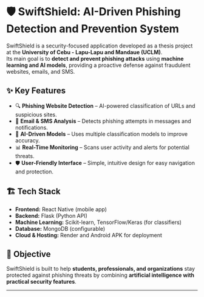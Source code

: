 # 🛡️ SwiftShield: AI-Driven Phishing Detection and Prevention System  

SwiftShield is a security-focused application developed as a thesis project at the **University of Cebu - Lapu-Lapu and Mandaue (UCLM)**.  
Its main goal is to **detect and prevent phishing attacks** using **machine learning and AI models**, providing a proactive defense against fraudulent websites, emails, and SMS.  

## ✨ Key Features
- 🔍 **Phishing Website Detection** – AI-powered classification of URLs and suspicious sites.  
- 📩 **Email & SMS Analysis** – Detects phishing attempts in messages and notifications.  
- 🤖 **AI-Driven Models** – Uses multiple classification models to improve accuracy.  
- 📊 **Real-Time Monitoring** – Scans user activity and alerts for potential threats.  
- 🛡️ **User-Friendly Interface** – Simple, intuitive design for easy navigation and protection.  

## 🏗️ Tech Stack
- **Frontend:** React Native (mobile app)  
- **Backend:** Flask (Python API)  
- **Machine Learning:** Scikit-learn, TensorFlow/Keras (for classifiers)  
- **Database:** MongoDB (configurable)  
- **Cloud & Hosting:** Render and Android APK for deployment  

## 🎯 Objective
SwiftShield is built to help **students, professionals, and organizations** stay protected against phishing threats by combining **artificial intelligence with practical security features**.  

---
